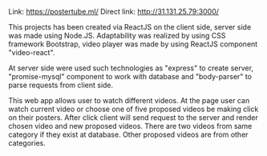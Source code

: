 Link: https://postertube.ml/
Direct link: http://31.131.25.79:3000/

This projects has been created via ReactJS on the client side, server side was made using Node.JS. Adaptability was realized by using CSS framework Bootstrap, video player was made by using ReactJS component "video-react".

At server side were used such technologies as "express" to create server, "promise-mysql" component to work with database and "body-parser" to parse requests from client side.

This web app allows user to watch different videos. At the page user can watch current video or choose one of five proposed videos be making click on their posters. After click client will send request to the server and render chosen video and new proposed videos. There are two videos from same category if they exist at database. Other proposed videos are from other categories. 
